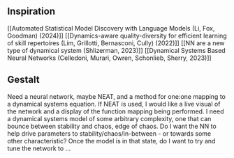 ## Inspiration
[[Automated Statistical Model Discovery with Language Models (Li, Fox, Goodman) (2024)]]
[[Dynamics-aware quality-diversity for efficient learning of skill repertoires (Lim, Grillotti, Bernasconi, Cully) (2022)]]
[[NN are a new type of dynamical system (Shlizerman, 2023)]]
[[Dynamical Systems Based Neural Networks (Celledoni, Murari, Owren, Schonlieb, Sherry, 2023)]]

## Gestalt
Need a neural network, maybe NEAT, and a method for one:one mapping to a dynamical systems equation.
If NEAT is used, I would like a live visual of the network and a display of the function mapping being performed. 
I need a dynamical systems model of some arbitrary complexity, one that can bounce between stability and chaos, edge of chaos. 
Do I want the NN to help drive parameters to stability/chaos/in-between - or towards some other characteristic?
Once the model is in that state, do I want to try and tune the network to ...